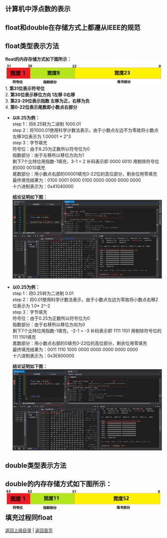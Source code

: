 <!--
{
	"author": "lxf",
	"title": "计算机中浮点数的表示",
	"date": "2019-04-05 02:51:10",
	"category": "计算机组成原理"
}
-->

计算机中浮点数的表示
------------------------------------------------------------
## **float和double在存储方式上都遵从IEEE的规范**  

## float类型表示方法  
**float的内存存储方式如下图所示：**  
    <img src="imgres/float.png"/>  
    1. **第31位表示符号位**  
    2. **第30位表示移位方向 1左移 0右移**  
    3. **第23-29位表示指数  左移为正，右移为负**  
    4. **第0-22位表示尾数即小数点右部分**  

- **以8.25为例：**  
    step 1：将8.25转为二进制 1000.01  
    step 2：将1000.01使用科学计数法表示，由于小数点左边不为零故将小数点左移3位表示为 1.00001 * 2^3  
    step 3：字节填充  
    符号位：由于8.25为正数所以符号位为0  
    指数部分：由于左移所以移位方向为1  
    剩下7个比特位用指数-1填充，3-1 = 2 补码表示即 0000 0010 用剔除符号位的000 0010填充  
    尾数部分：用小数点右部的00001填充0-22位的高位部分，剩余位用零填充  
    最终填充结果为：0100 0001 0000 0100 0000 0000 0000 0000  
    十六进制表示为：0x41040000  

    **结论证明如下图：**  
    <img src="imgres/pfloatlab1.png"/>  


- **以0.25为例：**  
    step 1：将0.25转为二进制 0.01  
    step 2：将0.01使用科学计数法表示，由于小数点左边为零故将小数点右移2位表示为 1.0* 2^-2  
    step 3：字节填充  
    符号位：由于0.25为正数所以符号位为0  
    指数部分：由于右移所以移位方向为0  
    剩下7个比特位用指数-1填充，-2-1 = -3 补码表示即 1111 1101 用剔除符号位的111 1101填充  
    尾数部分：用小数点右部的0填充0-22位的高位部分，剩余位用零填充  
    最终填充结果为：0011 1110 1000 0000 0000 0000 0000 0000  
    十六进制表示为：0x3E800000  

    **结论证明如下图：**  
    <img src="imgres/pfloatlab2.png"/>  


## double类型表示方法  
**double的内存存储方式如下图所示：**  
<img src="imgres/double.png"/>  
**填充过程同float**
------------------------------------------------------------
[返回上级目录](./../../../../categories/计算机组成原理/README.md)  |
[返回首页](./../../../../README.md)